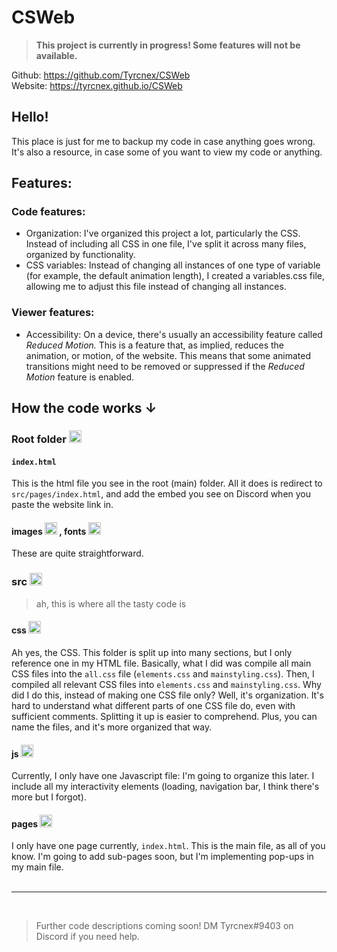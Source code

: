 # CSWeb

> **This project is currently in progress! Some features will not be available.**

Github: https://github.com/Tyrcnex/CSWeb<br>
Website: https://tyrcnex.github.io/CSWeb

## Hello!
This place is just for me to backup my code in case anything goes wrong. It's also a resource, in case some of you want to view my code or anything. 

## Features:

### Code features:

- Organization: I've organized this project a lot, particularly the CSS. Instead of including all CSS in one file, I've split it across many files, organized by functionality.
- CSS variables: Instead of changing all instances of one type of variable (for example, the default animation length), I created a variables.css file, allowing me to adjust this file instead of changing all instances.

### Viewer features:

- Accessibility: On a device, there's usually an accessibility feature called <i>Reduced Motion.</i> This is a feature that, as implied, reduces the animation, or motion, of the website. This means that some animated transitions might need to be removed or suppressed if the <i>Reduced Motion</i> feature is enabled.

## How the code works ↓

### Root folder <img src="https://cdn-icons-png.flaticon.com/512/3767/3767084.png" alt="folder" width="20"/>

#### `index.html`
This is the html file you see in the root (main) folder. All it does is redirect to `src/pages/index.html`, and add the embed you see on Discord when you paste the website link in.

#### images <img src="https://cdn-icons-png.flaticon.com/512/3767/3767084.png" alt="folder" width="20"/> , fonts <img src="https://cdn-icons-png.flaticon.com/512/3767/3767084.png" alt="folder" width="20"/>
These are quite straightforward.

### src <img src="https://cdn-icons-png.flaticon.com/512/3767/3767084.png" alt="folder" width="20"/>
> ah, this is where all the tasty code is

#### css <img src="https://cdn-icons-png.flaticon.com/512/3767/3767084.png" alt="folder" width="20"/>
Ah yes, the CSS. This folder is split up into many sections, but I only reference one in my HTML file. Basically, what I did was compile all main CSS files into the `all.css` file (`elements.css` and `mainstyling.css`). Then, I compiled all relevant CSS files into `elements.css` and `mainstyling.css`. Why did I do this, instead of making one CSS file only? Well, it's organization. It's hard to understand what different parts of one CSS file do, even with sufficient comments. Splitting it up is easier to comprehend. Plus, you can name the files, and it's more organized that way.

#### js <img src="https://cdn-icons-png.flaticon.com/512/3767/3767084.png" alt="folder" width="20"/>
Currently, I only have one Javascript file: I'm going to organize this later. I include all my interactivity elements (loading, navigation bar, I think there's more but I forgot).

#### pages <img src="https://cdn-icons-png.flaticon.com/512/3767/3767084.png" alt="folder" width="20"/>
I only have one page currently, `index.html`. This is the main file, as all of you know. I'm going to add sub-pages soon, but I'm implementing pop-ups in my main file.
<br>
‎

---

<br>

> Further code descriptions coming soon! DM Tyrcnex#9403 on Discord if you need help.

